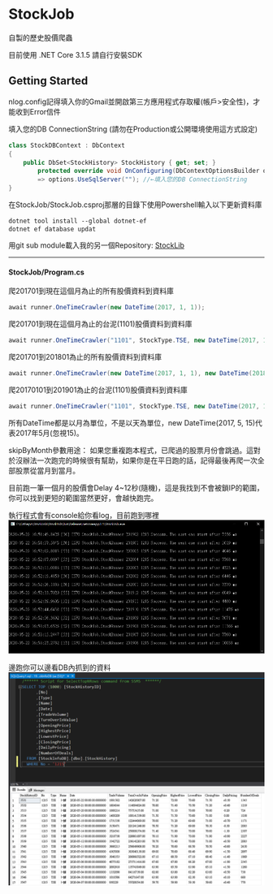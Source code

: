 # StockJob
自製的歷史股價爬蟲

目前使用 .NET Core 3.1.5
請自行安裝SDK


## Getting Started
nlog.config記得填入你的Gmail並開啟第三方應用程式存取權(帳戶>安全性)，才能收到Error信件

填入您的DB ConnectionString (請勿在Production或公開環境使用這方式設定)
```C#
class StockDBContext : DbContext
{
    public DbSet<StockHistory> StockHistory { get; set; }
        protected override void OnConfiguring(DbContextOptionsBuilder options)
        => options.UseSqlServer(""); //←填入您的DB ConnectionString
}
```

在StockJob/StockJob.csproj那層的目錄下使用Powershell輸入以下更新資料庫
```
dotnet tool install --global dotnet-ef
dotnet ef database updat
```
用git sub module載入我的另一個Repository: [StockLib](https://github.com/TWKuanLun/StockLib)

---

#### StockJob/Program.cs

爬201701到現在這個月為止的所有股價資料到資料庫
```C#
await runner.OneTimeCrawler(new DateTime(2017, 1, 1));
```
爬201701到現在這個月為止的台泥(1101)股價資料到資料庫
```C#
await runner.OneTimeCrawler("1101", StockType.TSE, new DateTime(2017, 1, 1));
```
爬201701到201801為止的所有股價資料到資料庫
```C#
await runner.OneTimeCrawler(new DateTime(2017, 1, 1), new DateTime(2018, 1, 1));
```
爬20170101到201901為止的台泥(1101)股價資料到資料庫
```C#
await runner.OneTimeCrawler("1101", StockType.TSE, new DateTime(2017, 1, 1), new DateTime(2019, 1, 1));
```

所有DateTime都是以月為單位，不是以天為單位，new DateTime(2017, 5, 15)代表2017年5月(忽視15)。

skipByMonth參數用途：
如果您重複跑本程式，已爬過的股票月份會跳過。這對於沒辦法一次跑完的時候很有幫助，如果你是在平日跑的話，記得最後再爬一次全部股票從當月到當月。

目前跑一筆一個月的股價會Delay 4~12秒(隨機)，這是我找到不會被鎖IP的範圍，你可以找到更短的範圍當然更好，會越快跑完。

執行程式會有console給你看log，目前跑到哪裡
![start program](Image/start_program.png "Start Program")

邊跑你可以邊看DB內抓到的資料
![alt text](Image/query_database.png "Query Database")
